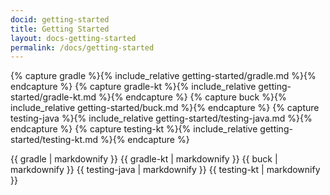 ```yaml
---
docid: getting-started
title: Getting Started
layout: docs-getting-started
permalink: /docs/getting-started
---
```


{% capture gradle %}{% include_relative getting-started/gradle.md %}{% endcapture %}
{% capture gradle-kt %}{% include_relative getting-started/gradle-kt.md %}{% endcapture %}
{% capture buck %}{% include_relative getting-started/buck.md %}{% endcapture %}
{% capture testing-java %}{% include_relative getting-started/testing-java.md %}{% endcapture %}
{% capture testing-kt %}{% include_relative getting-started/testing-kt.md %}{% endcapture %}

{{ gradle | markdownify }}
{{ gradle-kt | markdownify }}
{{ buck | markdownify }}
{{ testing-java | markdownify }}
{{ testing-kt | markdownify }}
